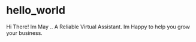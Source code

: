 # hello_world
Hi There!
Im May .. A Reliable Virtual Assistant.
Im Happy to help you grow your business.

